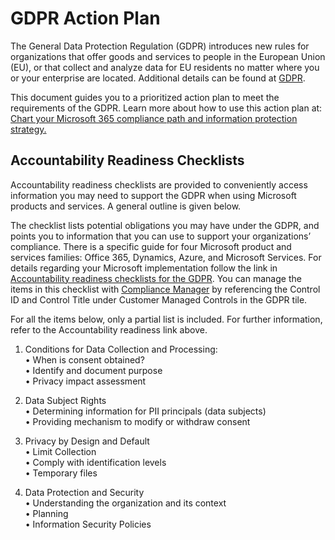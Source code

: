 # GDPR Action Plan #

The General Data Protection Regulation (GDPR) introduces new rules for organizations that offer goods and services to people in the European Union (EU), or that collect and analyze data for EU residents no matter where you or your enterprise are located. Additional details can be found at [GDPR][GDPRhomeTopic].

This document guides you to a prioritized action plan to meet the requirements of the GDPR. Learn more about how to use this action plan at: [Chart your Microsoft 365 compliance path and information protection strategy.][ChartCompliance]

## Accountability Readiness Checklists ##

Accountability readiness checklists are provided to conveniently access information you may need to support the GDPR when using Microsoft products and services. A general outline is given below.

The checklist lists potential obligations you may have under the GDPR, and points you to information that you can use to support your organizations’ compliance. There is a specific guide for four Microsoft product and services families: Office 365, Dynamics, Azure, and Microsoft Services. For details regarding your Microsoft implementation follow the link in [Accountability readiness checklists for the GDPR][accReadiness]. You can manage the items in this checklist with [Compliance Manager][complMgr] by referencing the Control ID and Control Title under Customer Managed Controls in the GDPR tile.

For all the items below, only a partial list is included. For further information, refer to the Accountability readiness link above.

1. Conditions for Data Collection and Processing:  
 • When is consent obtained?  
 • Identify and document purpose  
 • Privacy impact assessment

2. Data Subject Rights  
 • Determining information for PII principals (data subjects)  
 • Providing mechanism to modify or withdraw consent

3. Privacy by Design and Default  
 • Limit Collection  
 • Comply with identification levels  
 • Temporary files

4. Data Protection and Security  
 • Understanding the organization and its context  
 • Planning  
 • Information Security Policies


[GDPRhomeTopic]: https://docs.microsoft.com/en-us/microsoft-365/compliance/gdpr?toc=/microsoft-365/enterprise/toc.json
[ChartCompliance]: https://myignite.techcommunity.microsoft.com/sessions/65720?source=sessions
[APOutcomes]: https://docs.microsoft.com/en-us/microsoft-365/compliance/gdpr-action-plan#action-plan-outcomes
[30days]: https://docs.microsoft.com/en-us/microsoft-365/compliance/gdpr-action-plan#30-days--powerful-quick-wins
[upto90days]: https://docs.microsoft.com/en-us/microsoft-365/compliance/gdpr-action-plan#90-days--enhanced-protections
[beyond90days]: https://docs.microsoft.com/en-us/microsoft-365/compliance/gdpr-action-plan#beyond-90-days--ongoing-security-data-governance-and-reporting
[addResources]: https://docs.microsoft.com/en-us/microsoft-365/compliance/gdpr-action-plan#learn-more
[FAQ]: https://ico.org.uk/for-organisations/business/guide-to-the-general-data-protection-regulation-gdpr-faqs/
[accReadiness]: https://docs.microsoft.com/en-us/microsoft-365/compliance/gdpr-arc
[complMgr]: https://servicetrust.microsoft.com/ComplianceManager
